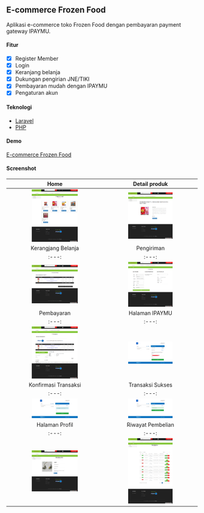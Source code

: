 
## E-commerce Frozen Food

Aplikasi e-commerce toko Frozen Food dengan pembayaran payment gateway IPAYMU.

#### Fitur
- [x] Register Member
- [x] Login
- [x] Keranjang belanja
- [x] Dukungan pengirian JNE/TIKI
- [x] Pembayaran mudah dengan IPAYMU
- [x] Pengaturan akun

#### Teknologi
- [Laravel](https://laravel.com)
- [PHP](https://php.net)

#### Demo
[E-commerce Frozen Food](https://frozen-food.000webhostapp.com/)

#### Screenshot

| Home | Detail produk |
| :---: | :---: |
| <a href="./screenshot/1.home.png"> <img src="./screenshot/1.home.png" width="50%"></a> | <a href="screenshot/2.detail_produk.png"> <img src="screenshot/2.detail_produk.png" width="50%"></a>
| Kerangjang Belanja | Pengiriman |
| :---: | :---: |
| <a href="./screenshot/3.cart.png"> <img src="./screenshot/3.cart.png" width="50%"></a> | <a href="screenshot/3.pengiriman.png"> <img src="screenshot/3.pengiriman.png" width="50%"></a>
| Pembayaran | Halaman IPAYMU |
| :---: | :---: |
| <a href="./screenshot/4.konfirmasi_pembayaran.png"> <img src="./screenshot/4.konfirmasi_pembayaran.png" width="50%"></a> | <a href="screenshot/5.login_ipaymu.png"> <img src="screenshot/5.login_ipaymu.png" width="50%"></a>
| Konfirmasi Transaksi | Transaksi Sukses |
| :---: | :---: |
| <a href="./screenshot/6.konfirmasi_transaksi_ipaymu.png"> <img src="./screenshot/6.konfirmasi_transaksi_ipaymu.png" width="50%"></a> | <a href="screenshot/7.transaksi_sukses.png"> <img src="screenshot/7.transaksi_sukses.png" width="50%"></a>
| Halaman Profil | Riwayat Pembelian |
| :---: | :---: |
| <a href="./screenshot/8.halaman_profil.png"> <img src="./screenshot/8.halaman_profil.png" width="50%"></a> | <a href="screenshot/9.riwayat_pembelian.png"> <img src="screenshot/9.riwayat_pembelian.png" width="50%"></a>

